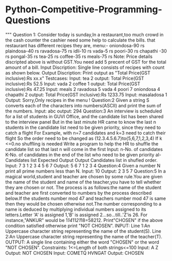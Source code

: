 # Python-Competitive-Programming-Questions
"""
Question 1:
 Consider today is sunday,In a restaurant,too much crowd in the cash counter the cashier need some help to calculate the bills.
that restaurant has different recipes they are,
menu:-
oniondosa-90 rs
plaindosa-40 rs
ravadosa-75 rs
idli-10 rs
vada-5 rs
poori-30 rs
chapathi -30 rs
pongal-35 rs
tea-25 rs
coffee-35 rs
meals-75 rs
Note: Price details discripted above is without GST.You need add 5 precent of GST for the total amount of a bill.
Input Discription:
Single line consists of recipes with count as shown below.
Output Discription:
Print output as "Total Price(GST inclusive):Rs xx.x"
Testcases:
Input:
tea 2
output:
Total Price(GST inclusive):Rs  52.5
Input:
vada 2 coffee 1
output:
Total Price(GST inclusive):Rs  47.25
Input:
meals 2 ravadosa 5 vada 4 poori 7 oniondosa 4 chapathi 2
output:
Total Price(GST inclusive):Rs  1233.75
Input:
masaladosa 1
Output:
Sorry,Only recipes in the menu !
Question:2
Given a string S converts each of the characters into numbers(ASCII) and print the sum of the numbers.
Input:
abc
output:
294
Question:3
An interview is scheduled for a list of students in GUVI Office, and
the candidate list has been shared to the interview panel
But in the last minute HR came to know the last n students in the
candidate list need to be given priority, since they need to catch a
flight
For Example, with n=7 candidates and k=3 need to catch their flight
So the order need to be changed as
(12.3.4.5.6.7}to{5,6,7,1,2,3,4)
If k <=0.no shuffling is needed
Write a program to help the HR to shuffle the candidate list so that
last n will come in the first
Input:
n-No. of candidates
K-No. of candidates in the end of the list who need
to be given priority
al-Candidates list
Expected Output
Output
Candidates list in shufled order.
Input:
7
3
1 2 3 4 5 6 7
Output:
5 6 7 1 2 3 4
Question:4
Given a number N print all prime numbers less than N.
Input:
10
Output:
2 3 5 7
Question:5
In a magical world,student and teacher are chosen by some rule.You are given the name of the student and name of the teacher,you have to tell whether they are chosen or not.
The process is as follows:the name of the student and teacher are first converted to numbers by the process described below.If the students number mod 47 and teachers number mod 47 is same then they would be chosen otherwise not.The number corresponding to a name is deduced by multiplying individual numbers assigned to its letters.Letter 'A' is assigned 1,'B' is assigned 2...so...till..'Z'is 26.
For instance,"ANKUR" would be 1*14*11*21*18=58212.
Print"CHOSEN" if the above condition satisfied otherwise print "NOT CHOSEN".
INPUT:
Line 1:An Uppercase character string representing the name of the student(S).
Line 2:An Uppercase character string representing the name of the teacher(T).
OUTPUT:
A single line containing either the word "CHOSEN" or the word "NOT CHOSEN".
Constraints:
1<=Length of both strings<=100
Input:
A
Z
Output:
NOT CHOSEN
Input:
COMETQ
HVNGAT
Output:
CHOSEN


